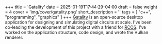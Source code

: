 +++
title = 'Gatality'
date = 2025-01-19T17:44:29-04:00
draft = false
weight = 4
cover = 'img/cover/gatality.png'
short_description = ''
tags = [
    "c++",
    "programming",
	"graphics"
]
+++
[Gatality](https://gatality.com/) is an open-source desktop application for designing and simulating digital circuits at scale.
I've been co-leading the development of this project with a friend for [RCOS](https://handbook.rcos.io/#/?id=main). I've worked on the application structure, code design, and wrote the Vulkan renderer.

